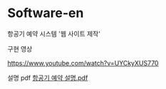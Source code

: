 ﻿# Software-en

항공기 예약 시스템 '웹 사이트 제작'

구현 영상

https://www.youtube.com/watch?v=UYCkyXUS770

설명 pdf
[항공기 예약 설명.pdf](https://github.com/user-attachments/files/17967958/default.pdf)
